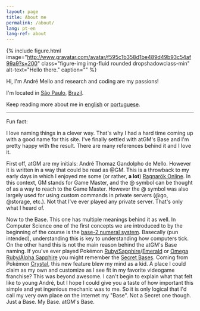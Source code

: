 ```yaml
---
layout: page
title: About me
permalink: /about/
lang: pt-en
lang-ref: about
---
```

{% include figure.html
           image="http://www.gravatar.com/avatar/f595c1b358d1be489d49b93c54af99a9?s=200"
           class="figure-img img-fluid rounded dropshadowclass-min"
           alt-text="Hello there."
           caption=""
%}

Hi, I'm André Mello and research and coding are my passions!

I'm located in [São Paulo](https://www.theguardian.com/travel/2017/feb/10/sao-paulo-brazil-crime-writer-joe-thomas), [Brazil](https://images7.memedroid.com/images/UPLOADED836/5a62a624e434d.jpeg).

Keep reading more about me in [english](http://localhost:4000/en/about/) or [portuguese](http://localhost:4000/pt/about/).


---

Fun fact:

I love naming things in a clever way. That's why I had a hard time coming up with a good name for this site. I've finally settled with atGM's Base and I'm pretty happy with the result. There are many references behind it and I love it.

First off, atGM are my initials: André Thomaz Gandolpho de Mello. However it is written in a way that could be read as @GM. This is a throwback to my early days in which I enjoyed me some (or rather, __a lot__) [Ragnarök Online](https://en.wikipedia.org/wiki/Ragnarok_Online). In this context, GM stands for Game Master, and the @ symbol can be thought of as a way to reach to the Game Master. However the @ symbol was also largely used for using custom commands in private servers (@go, @storage, etc.). Not that I've ever played any private server. That's only what I heard of.

Now to the Base. This one has multiple meanings behind it as well. In Computer Science one of the first concepts we are introduced to by the beginning of the course is the [base-2 numeral system](https://en.wikipedia.org/wiki/Binary_number). Basecally (pun intended), understanding this is key to understanding how computers tick. On the other hand this is not the main reason behind the atGM's Base naming. If you've ever played Pokémon [Ruby/Sapphire](https://bulbapedia.bulbagarden.net/wiki/Pok%C3%A9mon_Ruby_and_Sapphire_Versions)/[Emerald](https://bulbapedia.bulbagarden.net/wiki/Pok%C3%A9mon_Emerald_Version) or [Omega Ruby/Alpha Sapphire](https://bulbapedia.bulbagarden.net/wiki/Pok%C3%A9mon_Omega_Ruby_and_Alpha_Sapphire) you might remember the [Secret Bases](https://bulbapedia.bulbagarden.net/wiki/Secret_Base). Coming from Pokémon [Crystal](https://bulbapedia.bulbagarden.net/wiki/Pok%C3%A9mon_Crystal_Version), this new feature blew my mind as a kid. A place I could claim as my own and customize as I see fit in my favorite videogame franchise? This was beyond awesome. I can't begin to explain what that felt like to young André, but I hope I could give you a taste of how important this simple and yet ingenious mechanic was to me. So it is only logical that I'd call my very own place on the internet my "Base". Not a Secret one though. Just a Base. My Base. atGM's Base.
